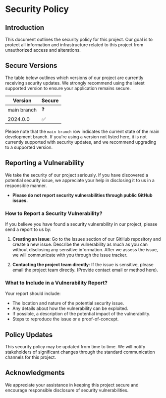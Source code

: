 # Security Policy

## Introduction

This document outlines the security policy for this project. Our goal is to protect all information and infrastructure related to this project from unauthorized access and alterations.

## Secure Versions

The table below outlines which versions of our project are currently receiving security updates. We strongly recommend using the latest supported version to ensure your application remains secure.

| Version | Secure |
| ------- | ------ |
| main branch  | :question:         |  <!-- Update this with :white_check_mark: or :x: based on current support status -->
| 2024.0.0     | :white_check_mark: |

Please note that the `main branch` row indicates the current state of the main development branch.
If you're using a version not listed here, it is not currently supported with security updates, and we recommend upgrading to a supported version.

## Reporting a Vulnerability

We take the security of our project seriously. If you have discovered a potential security issue, we appreciate your help in disclosing it to us in a responsible manner.

- **Please do not report security vulnerabilities through public GitHub issues.**

### How to Report a Security Vulnerability?

If you believe you have found a security vulnerability in our project, please send a report to us by:

1. **Creating an issue**: Go to the Issues section of our GitHub repository and create a new issue. Describe the vulnerability as much as you can without disclosing any sensitive information. After we assess the issue, we will communicate with you through the issue tracker.

2. **Contacting the project team directly**: If the issue is sensitive, please email the project team directly. (Provide contact email or method here).

### What to Include in a Vulnerability Report?

Your report should include:

- The location and nature of the potential security issue.
- Any details about how the vulnerability can be exploited.
- If possible, a description of the potential impact of the vulnerability.
- Steps to reproduce the issue or a proof-of-concept.

## Policy Updates

This security policy may be updated from time to time. We will notify stakeholders of significant changes through the standard communication channels for this project.

## Acknowledgments

We appreciate your assistance in keeping this project secure and encourage responsible disclosure of security vulnerabilities.

